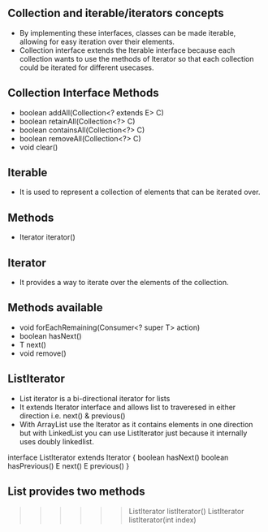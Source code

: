 ## Collection and iterable/iterators concepts
- By implementing these interfaces, classes can be made iterable, allowing for easy iteration over their elements.
- Collection interface extends the Iterable interface because each collection wants to use the methods of Iterator so 
    that each collection could be iterated for different usecases.

## Collection Interface Methods
- boolean addAll(Collection<? extends E> C)
- boolean retainAll(Collection<?> C)
- boolean containsAll(Collection<?> C)
- boolean removeAll(Collection<?> C)
- void clear()

## Iterable
- It is used to represent a collection of elements that can be iterated over.

## Methods
- Iterator<T> iterator()

## Iterator
- It provides a way to iterate over the elements of the collection.

## Methods available
- void forEachRemaining(Consumer<? super T> action)
- boolean hasNext()
- T next()
- void remove()

## ListIterator
- List iterator is a bi-directional iterator for lists
- It extends Iterator interface and allows list to traveresed in either direction i.e. next() & previous()
- With ArrayList use the Iterator as it contains elements in one direction but with LinkedList you can use ListIterator 
    just because it internally uses doubly linkedlist.

interface ListIterator<E> extends Iterator<E> {
    boolean hasNext()
    boolean hasPrevious()
    E next()
    E previous()
}

## List provides two methods
>>>>>>  ListIterator<E> listIterator()
>>>>>>  ListIterator<E> listIterator(int index)